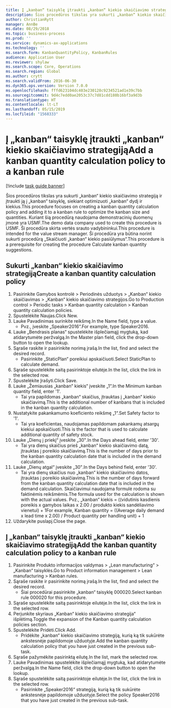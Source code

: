 ```yaml
---
title: Į „kanban“ taisyklę įtraukti „kanban“ kiekio skaičiavimo strategiją
description: Šios procedūros tikslas yra sukurti „kanban“ kiekio skaičiavimo strategiją ir įtraukti ją į „kanban“ taisyklę, siekiant optimizuoti „kanban“ dydį ir kiekius.
author: ChristianRytt
manager: AnnBe
ms.date: 08/29/2018
ms.topic: business-process
ms.prod: ''
ms.service: dynamics-ax-applications
ms.technology: ''
ms.search.form: KanbanQuantityPolicy, KanbanRules
audience: Application User
ms.reviewer: shylaw
ms.search.scope: Core, Operations
ms.search.region: Global
ms.author: crytt
ms.search.validFrom: 2016-06-30
ms.dyn365.ops.version: Version 7.0.0
ms.openlocfilehash: fffd623104dc403e230128c9234521ad1e39c7bb
ms.sourcegitcommit: 9d4c7edd0ae2053c37c7d81cdd180b16bf3a9d3b
ms.translationtype: HT
ms.contentlocale: lt-LT
ms.lasthandoff: 05/15/2019
ms.locfileid: "1568333"
---
```

# <a name="add-a-kanban-quantity-calculation-policy-to-a-kanban-rule"></a><span data-ttu-id="a74a2-103">Į „kanban“ taisyklę įtraukti „kanban“ kiekio skaičiavimo strategiją</span><span class="sxs-lookup"><span data-stu-id="a74a2-103">Add a kanban quantity calculation policy to a kanban rule</span></span>

[!include [task guide banner](../../includes/task-guide-banner.md)]

<span data-ttu-id="a74a2-104">Šios procedūros tikslas yra sukurti „kanban“ kiekio skaičiavimo strategiją ir įtraukti ją į „kanban“ taisyklę, siekiant optimizuoti „kanban“ dydį ir kiekius.</span><span class="sxs-lookup"><span data-stu-id="a74a2-104">This procedure focuses on creating a kanban quantity calculation policy and adding it to a kanban rule to optimize the kanban size and quantities.</span></span> <span data-ttu-id="a74a2-105">Kuriant šią procedūrą naudojama demonstracinių duomenų įmonė yra USMF.</span><span class="sxs-lookup"><span data-stu-id="a74a2-105">The demo data company used to create this procedure is USMF.</span></span> <span data-ttu-id="a74a2-106">Ši procedūra skirta vertės srauto vadybininkui.</span><span class="sxs-lookup"><span data-stu-id="a74a2-106">This procedure is intended for the value stream manager.</span></span> <span data-ttu-id="a74a2-107">Ši procedūra yra būtina norint sukurti procedūrą „Skaičiuoti „kanban“ kiekio pasiūlymus“.</span><span class="sxs-lookup"><span data-stu-id="a74a2-107">This procedure is a prerequisite for creating the procedure Calculate kanban quantity suggestions.</span></span> 


## <a name="create-a-kanban-quantity-calculation-policy"></a><span data-ttu-id="a74a2-108">Sukurti „kanban“ kiekio skaičiavimo strategiją</span><span class="sxs-lookup"><span data-stu-id="a74a2-108">Create a kanban quantity calculation policy</span></span>
1. <span data-ttu-id="a74a2-109">Pasirinkite Gamybos kontrolė > Periodinės užduotys > „Kanban“ kiekio skaičiavimas > „Kanban“ kiekio skaičiavimo strategijos.</span><span class="sxs-lookup"><span data-stu-id="a74a2-109">Go to Production control > Periodic tasks > Kanban quantity calculation > Kanban quantity calculation policies.</span></span>
2. <span data-ttu-id="a74a2-110">Spustelėkite Naujas.</span><span class="sxs-lookup"><span data-stu-id="a74a2-110">Click New.</span></span>
3. <span data-ttu-id="a74a2-111">Lauke Pavadinimas surinkite reikšmę.</span><span class="sxs-lookup"><span data-stu-id="a74a2-111">In the Name field, type a value.</span></span>
    * <span data-ttu-id="a74a2-112">Pvz., įveskite „Speaker2016“.</span><span class="sxs-lookup"><span data-stu-id="a74a2-112">For example, type Speaker2016.</span></span>  
4. <span data-ttu-id="a74a2-113">Lauke „Bendrasis planas“ spustelėkite išplečiamąjį mygtuką, kad atidarytumėte peržvalgą.</span><span class="sxs-lookup"><span data-stu-id="a74a2-113">In the Master plan field, click the drop-down button to open the lookup.</span></span>
5. <span data-ttu-id="a74a2-114">Sąraše raskite ir pasirinkite norimą įrašą.</span><span class="sxs-lookup"><span data-stu-id="a74a2-114">In the list, find and select the desired record.</span></span>
    * <span data-ttu-id="a74a2-115">Pasirinkite „StaticPlan“ poreikiui apskaičiuoti.</span><span class="sxs-lookup"><span data-stu-id="a74a2-115">Select StaticPlan to calculate demand.</span></span>  
6. <span data-ttu-id="a74a2-116">Sąraše spustelėkite saitą pasirinktoje eilutėje.</span><span class="sxs-lookup"><span data-stu-id="a74a2-116">In the list, click the link in the selected row.</span></span>
7. <span data-ttu-id="a74a2-117">Spustelėkite Įrašyti.</span><span class="sxs-lookup"><span data-stu-id="a74a2-117">Click Save.</span></span>
8. <span data-ttu-id="a74a2-118">Lauke „Žemiausias „kanban“ kiekis“ įveskite „1“.</span><span class="sxs-lookup"><span data-stu-id="a74a2-118">In the Minimum kanban quantity field, enter '1'.</span></span>
    * <span data-ttu-id="a74a2-119">Tai yra papildomas „kanban“ skaičius, įtrauktas į „kanban“ kiekio skaičiavimą.</span><span class="sxs-lookup"><span data-stu-id="a74a2-119">This is the additional number of kanbans that is included in the kanban quantity calculation.</span></span>  
9. <span data-ttu-id="a74a2-120">Nustatykite pakankamumo koeficiento reikšmę „1“.</span><span class="sxs-lookup"><span data-stu-id="a74a2-120">Set Safety factor to '1'.</span></span>
    * <span data-ttu-id="a74a2-121">Tai yra koeficientas, naudojamas papildomam pakankamų atsargų kiekiui apskaičiuoti.</span><span class="sxs-lookup"><span data-stu-id="a74a2-121">This is the factor that is used to calculate additional quantity of safety stock.</span></span>  
10. <span data-ttu-id="a74a2-122">Lauke „Dienų į priekį“ įveskite „30‟.</span><span class="sxs-lookup"><span data-stu-id="a74a2-122">In the Days ahead field, enter '30'.</span></span>
    * <span data-ttu-id="a74a2-123">Tai yra dienų skaičius prieš „kanban“ kiekio skaičiavimo datą, įtrauktas į poreikio skaičiavimą.</span><span class="sxs-lookup"><span data-stu-id="a74a2-123">This is the number of days prior to the kanban quantity calculation date that is included in the demand calculation.</span></span>  
11. <span data-ttu-id="a74a2-124">Lauke „Dienų atgal“ įveskite „30‟.</span><span class="sxs-lookup"><span data-stu-id="a74a2-124">In the Days behind field, enter '30'.</span></span>
    * <span data-ttu-id="a74a2-125">Tai yra dienų skaičius nuo „kanban“ kiekio skaičiavimo datos, įtrauktas į poreikio skaičiavimą.</span><span class="sxs-lookup"><span data-stu-id="a74a2-125">This is the number of days forward from the kanban quantity calculation date that is included in the demand calculation.</span></span>  <span data-ttu-id="a74a2-126">Skaičiavimui naudojama formulė rodoma su faktinėmis reikšmėmis.</span><span class="sxs-lookup"><span data-stu-id="a74a2-126">The formula used for the calculation is shown with the actual values.</span></span> <span data-ttu-id="a74a2-127">Pvz., „kanban“ kiekis = ((vidutinis kasdienis poreikis x gamybos laikas x 2.00 / produkto kiekis sandėliavimo vienetui) + 1</span><span class="sxs-lookup"><span data-stu-id="a74a2-127">For example,  Kanban quantity = ((Average daily demand x lead time x 2.00) / Product quantity per handling unit) + 1</span></span>  
12. <span data-ttu-id="a74a2-128">Uždarykite puslapį.</span><span class="sxs-lookup"><span data-stu-id="a74a2-128">Close the page.</span></span>

## <a name="add-the-kanban-quantity-calculation-policy-to-a-kanban-rule"></a><span data-ttu-id="a74a2-129">Į „kanban“ taisyklę įtraukti „kanban“ kiekio skaičiavimo strategiją</span><span class="sxs-lookup"><span data-stu-id="a74a2-129">Add the kanban quantity calculation policy to a kanban rule</span></span>
1. <span data-ttu-id="a74a2-130">Pasirinkite Produkto informacijos valdymas > „Lean manufacturing“ > „Kanban“ taisyklės.</span><span class="sxs-lookup"><span data-stu-id="a74a2-130">Go to Product information management > Lean manufacturing > Kanban rules.</span></span>
2. <span data-ttu-id="a74a2-131">Sąraše raskite ir pasirinkite norimą įrašą.</span><span class="sxs-lookup"><span data-stu-id="a74a2-131">In the list, find and select the desired record.</span></span>
    * <span data-ttu-id="a74a2-132">Šiai procedūrai pasirinkite „kanban“ taisyklę 000020.</span><span class="sxs-lookup"><span data-stu-id="a74a2-132">Select kanban rule 000020 for this procedure.</span></span>  
3. <span data-ttu-id="a74a2-133">Sąraše spustelėkite saitą pasirinktoje eilutėje.</span><span class="sxs-lookup"><span data-stu-id="a74a2-133">In the list, click the link in the selected row.</span></span>
4. <span data-ttu-id="a74a2-134">Perjunkite skyriaus „Kanban“ kiekio skaičiavimo strategija“ išplėtimą.</span><span class="sxs-lookup"><span data-stu-id="a74a2-134">Toggle the expansion of the Kanban quantity calculation policies section.</span></span>
5. <span data-ttu-id="a74a2-135">Spustelėkite Pridėti.</span><span class="sxs-lookup"><span data-stu-id="a74a2-135">Click Add.</span></span>
    * <span data-ttu-id="a74a2-136">Pridėkite „kanban“ kiekio skaičiavimo strategiją, kurią ką tik sukūrėte ankstesnėje papildomoje užduotyje.</span><span class="sxs-lookup"><span data-stu-id="a74a2-136">Add the kanban quantity calculation policy that you have just created in the previous sub-task.</span></span>  
6. <span data-ttu-id="a74a2-137">Sąraše pažymėkite pasirinktą eilutę.</span><span class="sxs-lookup"><span data-stu-id="a74a2-137">In the list, mark the selected row.</span></span>
7. <span data-ttu-id="a74a2-138">Lauke Pavadinimas spustelėkite išplečiamąjį mygtuką, kad atidarytumėte peržvalgą.</span><span class="sxs-lookup"><span data-stu-id="a74a2-138">In the Name field, click the drop-down button to open the lookup.</span></span>
8. <span data-ttu-id="a74a2-139">Sąraše spustelėkite saitą pasirinktoje eilutėje.</span><span class="sxs-lookup"><span data-stu-id="a74a2-139">In the list, click the link in the selected row.</span></span>
    * <span data-ttu-id="a74a2-140">Pasirinkite „Speaker2016“ strategiją, kurią ką tik sukūrėte ankstesnėje papildomoje užduotyje.</span><span class="sxs-lookup"><span data-stu-id="a74a2-140">Select the policy Speaker2016 that you have just created in the previous sub-task.</span></span>  

